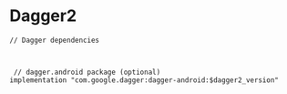 # Dagger2



    // Dagger dependencies

 
    
     // dagger.android package (optional)
    implementation "com.google.dagger:dagger-android:$dagger2_version"


